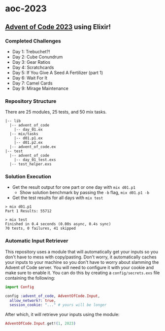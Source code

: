 # aoc-2023

## [Advent of Code 2023](https://adventofcode.com/2023) using Elixir!

### Completed Challenges

- Day 1: Trebuchet?!
- Day 2: Cube Conundrum
- Day 3: Gear Ratios
- Day 4: Scratchcards
- Day 5: If You Give A Seed A Fertilizer (part 1)
- Day 6: Wait For It
- Day 7: Camel Cards
- Day 9: Mirage Maintenance

### Repository Structure

There are 25 modules, 25 tests, and 50 mix tasks.

```text
|-- lib
  |-- advent_of_code
    |-- day_01.ex
  |-- mix/tasks
    |-- d01.p1.ex
    |-- d01.p2.ex
  |-- advent_of_code.ex
|-- test
  |-- advent_of_code
    |-- day_01_test.exs
  |-- test_helper.exs
```

### Solution Execution

- Get the result output for one part or one day with `mix d01.p1`
  - Show solution benchmark by passing the `-b` flag, `mix d01.p1 -b`
- Get the test results for all days with `mix test`

```text
> mix d01.p1
Part 1 Results: 55712
```

```text
> mix test
Finished in 0.4 seconds (0.00s async, 0.4s sync)
70 tests, 0 failures, 41 skipped
```

###  Automatic Input Retriever

This repository uses a module that will automatically get your inputs so you
don't have to mess with copy/pasting. Don't worry, it automatically caches your
inputs to your machine so you don't have to worry about slamming the Advent of
Code server. You will need to configure it with your cookie and make sure to
enable it. You can do this by creating a `config/secrets.exs` file containing
the following:

```elixir
import Config

config :advent_of_code, AdventOfCode.Input,
  allow_network?: true,
  session_cookie: "..." # yours will be longer
```

After which, it will retrieve your inputs using the module:

```elixir
AdventOfCode.Input.get!(1, 2023)
```
